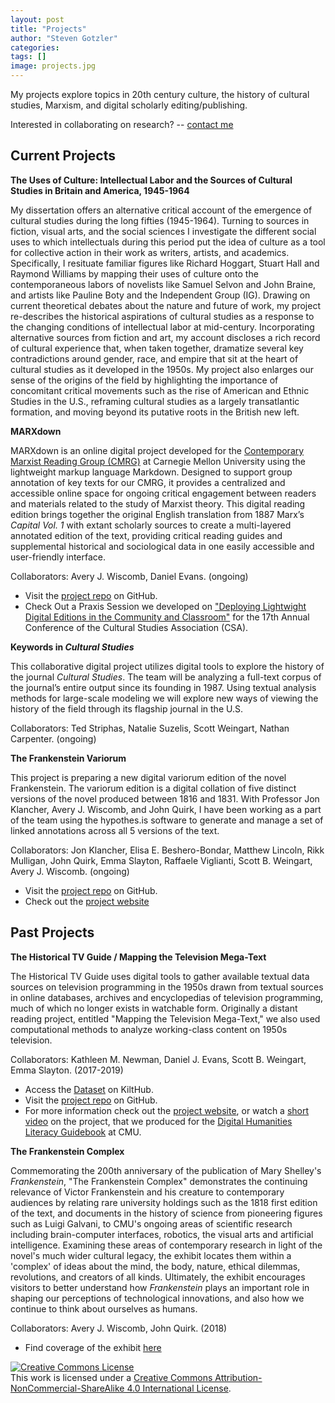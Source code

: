 ```yaml
---
layout: post
title: "Projects"
author: "Steven Gotzler"
categories:
tags: []
image: projects.jpg
--- 
```


My projects explore topics in 20th century culture, the history of cultural studies, Marxism, and digital scholarly editing/publishing. 

Interested in collaborating on research? -- [contact me](mailto:sgotzler@andrew.cmu.edu) 

## Current Projects

**The Uses of Culture: Intellectual Labor and the Sources of Cultural Studies in Britain and America, 1945-1964**

My dissertation offers an alternative critical account of the emergence of cultural studies during the long fifties (1945-1964). 
Turning to sources in fiction, visual arts, and the social sciences I investigate the different social uses to which intellectuals
during this period put the idea of culture as a tool for collective action in their work as writers, artists, and academics.
Specifically, I resituate familiar figures like Richard Hoggart, Stuart Hall and Raymond Williams by mapping their uses of culture onto
the contemporaneous labors of novelists like Samuel Selvon and John Braine, and artists like Pauline Boty and the Independent Group
(IG). Drawing on current theoretical debates about the nature and future of work, my project re-describes the historical aspirations of 
cultural studies as a response to the changing conditions of intellectual labor at mid-century. Incorporating alternative sources from 
fiction and art, my account discloses a rich record of cultural experience that, when taken together, dramatize several key 
contradictions around gender, race, and empire that sit at the heart of cultural studies as it developed in the 1950s. My project also 
enlarges our sense of the origins of the field by highlighting the importance of concomitant critical movements such as the rise of 
American and Ethnic Studies in the U.S., reframing cultural studies as a largely transatlantic formation, and moving beyond its putative 
roots in the British new left.

**MARXdown** 

MARXdown is an online digital project developed for the [Contemporary Marxist Reading Group (CMRG)](https://cmrg-cmu.org/) at Carnegie Mellon University using the lightweight markup language Markdown. Designed to support group annotation of key texts for our CMRG, it provides a centralized and accessible online space for ongoing critical engagement between readers and materials related to the study of Marxist theory. This digital reading edition brings together the original English translation from 1887 Marx’s *Capital Vol. 1* with extant scholarly sources to create a multi-layered annotated edition of the text, providing critical reading guides and supplemental historical and sociological data in one easily accessible and user-friendly interface.

Collaborators: Avery J. Wiscomb, Daniel Evans. (ongoing)

- Visit the [project repo](https://github.com/MARXdown/MARXdown.github.io) on GitHub.
- Check Out a Praxis Session we developed on ["Deploying Lightwight Digital Editions in the Community and Classroom"](https://sgotzler.github.io/praxis-session/) for the 17th Annual Conference of the Cultural Studies Association (CSA).

**Keywords in *Cultural Studies*** 

This collaborative digital project utilizes digital tools to explore the history of the journal *Cultural Studies*. The team will be analyzing a full-text corpus of the journal’s entire output since its founding in 1987. Using textual analysis methods for large-scale modeling we will explore new ways of viewing the history of the field through its flagship journal in the U.S.

Collaborators: Ted Striphas, Natalie Suzelis, Scott Weingart, Nathan Carpenter. (ongoing)

**The Frankenstein Variorum**

This project is preparing a new digital variorum edition of the novel Frankenstein. The variorum edition is a digital collation of five distinct versions of the novel produced between 1816 and 1831. With Professor Jon Klancher, Avery J. Wiscomb, and John Quirk, I have been working as a part of the team using the hypothes.is software to generate and manage a set of linked annotations across all 5 versions of the text. 

Collaborators: Jon Klancher, Elisa E. Beshero-Bondar, Matthew Lincoln, Rikk Mulligan, John Quirk, Emma Slayton, Raffaele Viglianti, Scott B. Weingart, Avery J. Wiscomb. (ongoing)

- Visit the [project repo](https://github.com/PghFrankenstein) on GitHub.
- Check out the [project website](https://pghfrankenstein.github.io/Pittsburgh_Frankenstein/)

## Past Projects
 
**The Historical TV Guide / Mapping the Television Mega-Text** 

The Historical TV Guide uses digital tools to gather available textual data sources on television programming in the 1950s drawn from textual sources in online databases, archives and encyclopedias of television programming, much of which no longer exists in watchable form. Originally a distant reading project, entitled "Mapping the Television Mega-Text," we also used computational methods to analyze working-class content on 1950s television. 

Collaborators: Kathleen M. Newman, Daniel J. Evans, Scott B. Weingart, Emma Slayton. (2017-2019)

- Access the [Dataset](https://kilthub.cmu.edu/s/70162b17c1312e65be50) on KiltHub. 
- Visit the [project repo](https://github.com/sgotzler/megaText) on GitHub.
- For more information check out the [project website](https://sgotzler.github.io/Historical-TV-Guide/), or watch a [short video](https://cmu-lib.github.io/dhlg/project-videos/newmangotzler/) on the project, that we produced for the [Digital Humanities Literacy Guidebook](https://cmu-lib.github.io/dhlg/) at CMU.

**The Frankenstein Complex** 

Commemorating the 200th anniversary of the publication of Mary Shelley's *Frankenstein*, "The Frankenstein Complex" demonstrates the continuing relevance of Victor Frankenstein and his creature to contemporary audiences by relating rare university holdings such as the 1818 first edition of the text, and documents in the history of science from pioneering figures such as Luigi Galvani, to CMU's ongoing areas of scientific research including brain-computer interfaces, robotics, the visual arts and artificial intelligence. Examining these areas of contemporary research in light of the novel's much wider cultural legacy, the exhibit locates them within a 'complex' of ideas about the mind, the body, nature, ethical dilemmas, revolutions, and creators of all kinds. Ultimately, the exhibit encourages visitors to better understand how *Frankenstein* plays an important role in shaping our perceptions of technological innovations, and also how we continue to think about ourselves as humans.

Collaborators: Avery J. Wiscomb, John Quirk. (2018)

- Find coverage of the exhibit [here](https://www.cmu.edu/dietrich/english/news/2018/frankenstein-200-posner-center.html)

<a rel="license" href="http://creativecommons.org/licenses/by-nc-sa/4.0/"><img alt="Creative Commons License" style="border-width:0" src="https://i.creativecommons.org/l/by-nc-sa/4.0/88x31.png" /></a><br />This work is licensed under a <a rel="license" href="http://creativecommons.org/licenses/by-nc-sa/4.0/">Creative Commons Attribution-NonCommercial-ShareAlike 4.0 International License</a>.
